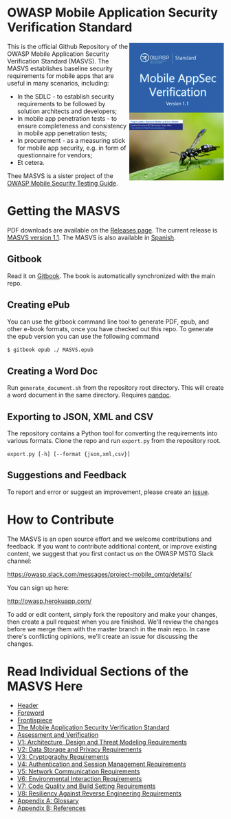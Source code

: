 # OWASP Mobile Application Security Verification Standard

<a href="https://github.com/OWASP/owasp-masvs/releases/download/1.1/OWASP_Mobile_AppSec_Verification_Standard_v1.1.pdf"><img width=220px align="right" style="float: right;" src="Document/images/masvs-mini-cover.png"></a>

This is the official Github Repository of the OWASP Mobile Application Security Verification Standard (MASVS). The MASVS establishes baseline security requirements for mobile apps that are useful in many scenarios, including:

- In the SDLC - to establish security requirements to be followed by solution architects and developers;
- In mobile app penetration tests - to ensure completeness and consistency in mobile app penetration tests;
- In procurement - as a measuring stick for mobile app security, e.g. in form of questionnaire for vendors;
- Et cetera.

Thee MASVS is a sister project of the [OWASP Mobile Security Testing Guide](https://github.com/OWASP/owasp-mstg).

# Getting the MASVS

PDF downloads are available on the [Releases page](https://github.com/OWASP/owasp-masvs/releases). The current release is [MASVS version 1.1](https://github.com/OWASP/owasp-masvs/releases/download/1.1/OWASP_Mobile_AppSec_Verification_Standard_v1.1.pdf). The MASVS is also available in [Spanish](https://github.com/OWASP/owasp-masvs/releases/download/1.0-ES/OWASP_Mobile_AppSec_Verification_Standard_v1.0-ES.pdf).  

## Gitbook

Read it on [Gitbook](https://mobile-security.gitbook.io/masvs/). The book is automatically synchronized with the main repo. 


## Creating ePub

You can use the gitbook command line tool to generate PDF, epub, and other e-book formats, once you have checked out this repo. To generate the epub version you can use the following command

```bash
$ gitbook epub ./ MASVS.epub
```


## Creating a Word Doc

Run <code>generate_document.sh</code> from the repository root directory. This will create a word document in the same directory. Requires [pandoc](http://pandoc.org).


## Exporting to JSON, XML and CSV

The repository contains a Python tool for converting the requirements into various formats. Clone the repo and run <code>export.py</code> from the repository root.

```
export.py [-h] [--format {json,xml,csv}]
```

## Suggestions and Feedback

To report and error or suggest an improvement, please create an [issue](https://github.com/OWASP/owasp-masvs/issues).

# How to Contribute

The MASVS is an open source effort and we welcome contributions and feedback. If you want to contribute additional content, or improve existing content, we suggest that you first contact us on the OWASP MSTG Slack channel:

https://owasp.slack.com/messages/project-mobile_omtg/details/

You can sign up here:
 
http://owasp.herokuapp.com/

To add or edit content, simply fork the repository and make your changes, then create a pull request when you are finished. We'll review the changes before we merge them with the master branch in the main repo. In case there's conflicting opinions, we'll create an issue for discussing the changes.

# Read Individual Sections of the MASVS Here

* [Header](Document/0x00-Header.md)
* [Foreword](Document/Foreword.md)
* [Frontispiece](Document/0x02-Frontispiece.md)
* [The Mobile Application Security Verification Standard](Document/0x03-Using_the_MASVS.md)
* [Assessment and Verification](Document/0x04-Assessment_and_Certification.md)
* [V1: Architecture, Design and Threat Modeling Requirements](Document/0x06-V1-Architecture_design_and_threat_modelling_requireme.md)
* [V2: Data Storage and Privacy Requirements](Document/0x07-V2-Data_Storage_and_Privacy_requirements.md)
* [V3: Cryptography Requirements](Document/0x08-V3-Cryptography_Verification_Requirements.md)
* [V4: Authentication and Session Management Requirements](Document/0x09-V4-Authentication_and_Session_Management_Requirements.md)
* [V5: Network Communication Requirements](Document/0x10-V5-Network_communication_requirements.md)
* [V6: Environmental Interaction Requirements](Document/0x11-V6-Interaction_with_the_environment.md)
* [V7: Code Quality and Build Setting Requirements](Document/0x12-V7-Code_quality_and_build_setting_requirements.md)
* [V8: Resiliency Against Reverse Engineering Requirements](Document/0x15-V8-Resiliency_Against_Reverse_Engineering_Requirements.md)
* [Appendix A: Glossary](Document/0x90-Appendix-A_Glossary.md)
* [Appendix B: References](Document/0x91-Appendix-B_References.md)
